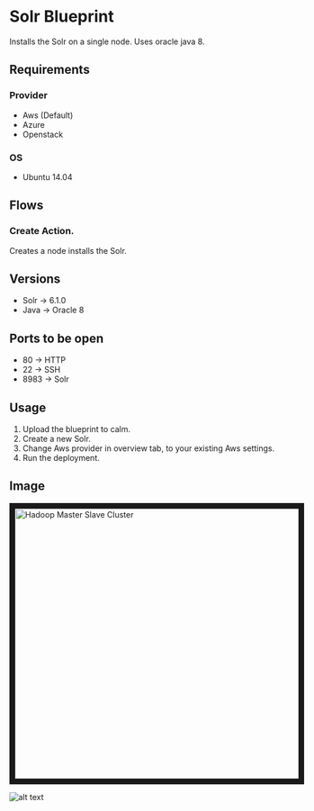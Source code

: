 Solr Blueprint
============================

Installs the Solr on a single node. Uses oracle java 8. 

Requirements
------------
### Provider
- Aws (Default)
- Azure
- Openstack


### OS
- Ubuntu 14.04


Flows
-------
### Create Action.
Creates a node installs the Solr. 

Versions
---------
* Solr -> 6.1.0
* Java -> Oracle 8

Ports to be open
-----------------
* 80 -> HTTP
* 22 -> SSH
* 8983 -> Solr

	
Usage
-----
1. Upload the blueprint to calm.
2. Create a new Solr.
3. Change Aws provider in overview tab, to your existing Aws settings.
4. Run the deployment.

Image
------

<img src="http://s3.amazonaws.com/calm-github-images/Solr.png" alt="Hadoop Master Slave Cluster" width="640" height="480" border="10" /></a>

![alt text](http://p5.zdassets.com/hc/settings_assets/663149/200053878/mN1xL8tNpRRq3ws1id2YiA-calm_logo_white.png "Calm.io")
